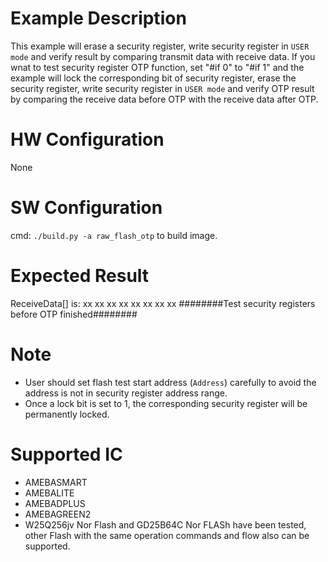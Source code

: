 # Example Description

This example will erase a security register, write security register in `USER mode` and verify result by comparing transmit data with receive data.
If you wnat to test security register OTP function, set "#if 0" to "#if 1" and the example will lock the corresponding bit of security register,  erase the security register, write security register in `USER mode` and verify OTP result by comparing the receive data before OTP with the receive data after OTP.

# HW Configuration

None

# SW Configuration

cmd: `./build.py -a raw_flash_otp` to build image.

# Expected Result

ReceiveData[] is:
xx xx xx xx xx xx xx xx 
 ########Test security registers before OTP finished########

# Note

* User should set flash test start address (`Address`) carefully to avoid the address is not in security register address range.
* Once a lock bit is set to 1, the corresponding security register will be permanently locked.

# Supported IC

* AMEBASMART
* AMEBALITE
* AMEBADPLUS
* AMEBAGREEN2
* W25Q256jv Nor Flash and GD25B64C Nor FLASh have been tested, other Flash with the same operation commands and flow also can be supported.
